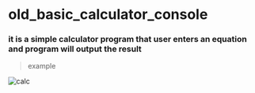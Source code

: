# old_basic_calculator_console

### it is a simple calculator program that user enters an equation and program will output the result 

> example

![calc](https://user-images.githubusercontent.com/63652516/157508941-8b4a6afa-2ba0-4079-9282-7260f92a5217.PNG)

